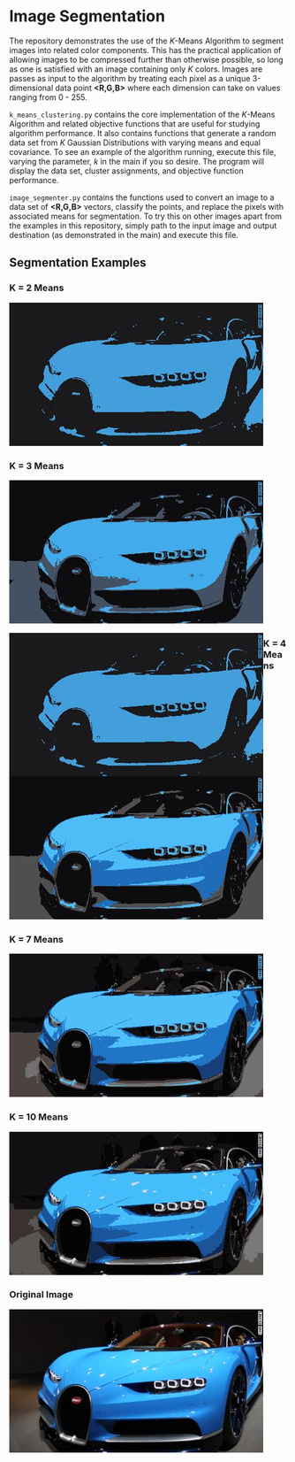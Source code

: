 # Image Segmentation

The repository demonstrates the use of the _K_-Means Algorithm to segment images into related color components. This has the practical application of allowing images to be compressed further than otherwise possible, so long as one is satisfied with an image containing only _K_ colors. Images are passes as input to the algorithm by treating each pixel as a unique 3-dimensional data point **<R,G,B>** where each dimension can take on values ranging from 0 - 255.

`k_means_clustering.py` contains the core implementation of the _K_-Means Algorithm and related objective functions that are useful for studying algorithm performance. It also contains functions that generate a random data set from _K_ Gaussian Distributions with varying means and equal covariance. To see an example of the algorithm running, execute this file, varying the parameter, _k_ in the main if you so desire. The program will display the data set, cluster assignments, and objective function performance.

`image_segmenter.py` contains the functions used to convert an image to a data set of **<R,G,B>** vectors, classify the points, and replace the pixels with associated means for segmentation. To try this on other images apart from the examples in this repository, simply path to the input image and output destination (as demonstrated in the main) and execute this file.

## Segmentation Examples

### K = 2 Means
![alt text](./Images/bugatti_segmented_2.jpg?raw=true)
### K = 3 Means
![alt text](./Images/bugatti_segmented_3.jpg?raw=true)

<img align="left"  src="./Images/bugatti_segmented_2.jpg">

### K = 4 Means
![alt text](./Images/bugatti_segmented_4.jpg?raw=true)
### K = 7 Means
![alt text](./Images/bugatti_segmented_7.jpg?raw=true)

### K = 10 Means
![alt text](./Images/bugatti_segmented_10.jpg?raw=true)
### Original Image
![alt text](./Images/bugatti.jpg?raw=true)
